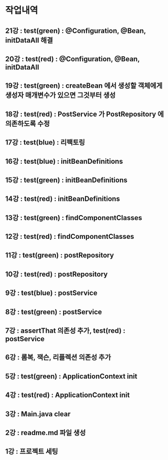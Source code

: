 # 작업내역

## 21강 : test(green) : @Configuration, @Bean, initDataAll 해결

## 20강 : test(red) : @Configuration, @Bean, initDataAll

## 19강 : test(green) : createBean 에서 생성할 객체에게 생성자 매개변수가 있으면 그것부터 생성

## 18강 : test(red) : PostService 가 PostRepository 에 의존하도록 수정

## 17강 : test(blue) : 리팩토링

## 16강 : test(blue) : initBeanDefinitions

## 15강 : test(green) : initBeanDefinitions

## 14강 : test(red) : initBeanDefinitions

## 13강 : test(green) : findComponentClasses

## 12강 : test(red) : findComponentClasses

## 11강 : test(green) : postRepository

## 10강 : test(red) : postRepository

## 9강 : test(blue) : postService

## 8강 : test(green) : postService

## 7강 : assertThat 의존성 추가, test(red) : postService

## 6강 : 롬복, 잭슨, 리플렉션 의존성 추가

## 5강 : test(green) : ApplicationContext init

## 4강 : test(red) : ApplicationContext init

## 3강 : Main.java clear

## 2강 : readme.md 파일 생성

## 1강 : 프로젝트 세팅